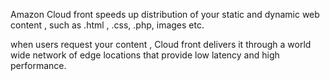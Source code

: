 
Amazon Cloud front speeds up distribution of your static and dynamic web content , such as .html , .css, .php, images etc. 

when users request your content , Cloud front delivers it through a world wide network of edge locations that provide low latency and high performance. 